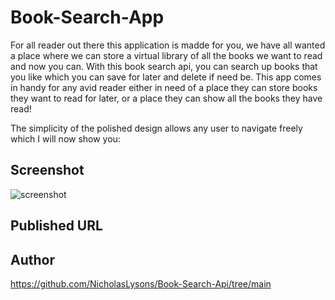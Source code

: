 # Book-Search-App

For all reader out there this application is madde for you, we have all wanted a place where we can store a virtual library of all the books we want to read and now you can. With this book search api, you can search up books that you like which you can save for later and delete if need be. This app comes in handy for any avid reader either in need of a place they can store books they want to read for later, or a place they can show all the books they have read!

The simplicity of the polished design allows any user to navigate freely which I will now show you:

## Screenshot

![screenshot]()

## Published URL


## Author

https://github.com/NicholasLysons/Book-Search-Api/tree/main
